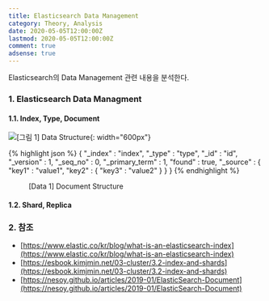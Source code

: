 ```yaml
---
title: Elasticsearch Data Management
category: Theory, Analysis
date: 2020-05-05T12:00:00Z
lastmod: 2020-05-05T12:00:00Z
comment: true
adsense: true
---
```


Elasticsearch의 Data Management 관련 내용을 분석한다.

### 1. Elasticsearch Data Managment

#### 1.1. Index, Type, Document

![[그림 1] Data Structure]({{site.baseurl}}/images/theory_analysis/Elasticsearch_Data_Management/Elasticsearch_Data_Structure.PNG){: width="600px"}

{% highlight json %}
{
  "_index" : "index",
  "_type" : "type",
  "_id" : "id",
  "_version" : 1,
  "_seq_no" : 0,
  "_primary_term" : 1,
  "found" : true,
  "_source" : {
    "key1" : "value1",
    "key2" : {
      "key3" : "value2"
    }
  }
}
{% endhighlight %}
<figure>
<figcaption class="caption">[Data 1] Document Structure</figcaption>
</figure>

#### 1.2. Shard, Replica

### 2. 참조

* [https://www.elastic.co/kr/blog/what-is-an-elasticsearch-index](https://www.elastic.co/kr/blog/what-is-an-elasticsearch-index)
* [https://esbook.kimjmin.net/03-cluster/3.2-index-and-shards](https://esbook.kimjmin.net/03-cluster/3.2-index-and-shards)
* [https://nesoy.github.io/articles/2019-01/ElasticSearch-Document](https://nesoy.github.io/articles/2019-01/ElasticSearch-Document)